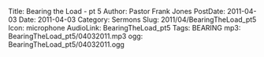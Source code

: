 Title: Bearing the Load - pt 5
Author: Pastor Frank Jones
PostDate: 2011-04-03
Date: 2011-04-03
Category: Sermons
Slug: 2011/04/BearingTheLoad_pt5
Icon: microphone
AudioLink: BearingTheLoad_pt5
Tags: BEARING
mp3: BearingTheLoad_pt5/04032011.mp3
ogg: BearingTheLoad_pt5/04032011.ogg
